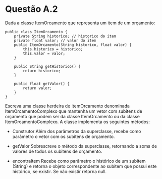 # Questão A.2

Dada a classe ItemOrcamento que representa um item de um orçamento:

```
public class ItemOrcamento {
    private String historico; // historico do item
    private float valor; // valor do item
    public ItemOrcamento(String historico, float valor) {
        this.historico = historico;
        this.valor = valor;
    }

    public String getHistorico() {
        return historico;
    }

    public float getValor() {
        return valor;
    }
}
```

Escreva uma classe herdeira de ItemOrcamento denominada ItemOrcamentoComplexo
que mantenha um vetor com subitens de orçamento que podem ser da classe ItemOrcamento
ou da classe ItemOrcamentoComplexo. A classe implementa os seguintes métodos:

* Construtor Além dos parâmetros da superclasse, recebe como parâmetro o vetor com os subitens de orçamento.

* getValor Sobrescreve o método da superclasse, retornando a soma de valores de todos os subitens de orçamento.

* encontraItem Recebe como parâmetro o histórico de um subitem (String) e retorna o objeto correspondente ao subitem que possui este histórico, se existir. Se não existir retorna null.
